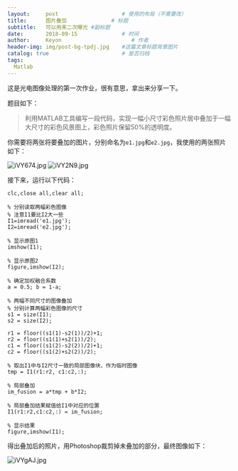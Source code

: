 ```yaml
---
layout:     post                    # 使用的布局（不需要改）
title:      图片叠加              # 标题 
subtitle:   可以用来二次曝光 #副标题
date:       2018-09-15              # 时间
author:     Keyon                      # 作者
header-img: img/post-bg-tpdj.jpg    #这篇文章标题背景图片
catalog: true                       # 是否归档
tags:
  Matlab
---
```


这是光电图像处理的第一次作业，很有意思，拿出来分享一下。

题目如下：

> 利用MATLAB工具编写一段代码，实现一幅小尺寸彩色照片居中叠加于一幅大尺寸的彩色风景图上，彩色照片保留50%的透明度。

你需要将两张将要叠加的图片，分别命名为`e1.jpg`和`e2.jpg`，我使用的两张照片如下：

![iVY674.jpg](https://s1.ax1x.com/2018/09/15/iVY674.jpg)
![iVY2N9.jpg](https://s1.ax1x.com/2018/09/15/iVY2N9.jpg)

接下来，运行以下代码：

```
clc,close all,clear all;

% 分别读取两幅彩色图像
% 注意I1要比I2大一些
I1=imread('e1.jpg');
I2=imread('e2.jpg');

% 显示原图1
imshow(I1);

% 显示原图2
figure,imshow(I2);

% 确定加权融合系数
a = 0.5; b = 1-a;

% 两幅不同尺寸的图像叠加
% 分别计算两幅彩色图像的尺寸
s1 = size(I1); 
s2 = size(I2); 

r1 = floor((s1(1)-s2(1))/2)+1;
r2 = floor((s1(1)+s2(1))/2);
c1 = floor((s1(2)-s2(2))/2)+1;
c2 = floor((s1(2)+s2(2))/2);

% 取出I1中与I2尺寸一致的局部图像块，作为临时图像
tmp = I1(r1:r2, c1:c2,:);

% 局部叠加
im_fusion = a*tmp + b*I2;

% 局部叠加结果赋值给I1中对应的位置
I1(r1:r2,c1:c2,:) = im_fusion; 

% 显示结果
figure,imshow(I1);

```

得出叠加后的照片，用Photoshop裁剪掉未叠加的部分，最终图像如下：

![iVYgAJ.jpg](https://s1.ax1x.com/2018/09/15/iVYgAJ.jpg)